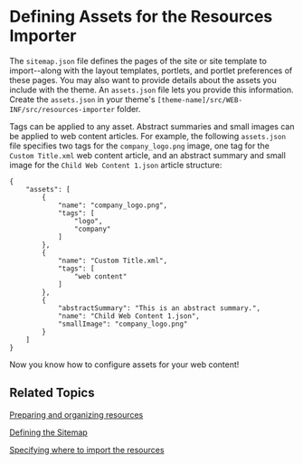 # Defining Assets for the Resources Importer [](id=defining-assets-for-the-resources-importer)

The `sitemap.json` file defines the pages of the site or site template to 
import--along with the layout templates, portlets, and portlet preferences of 
these pages. You may also want to provide details about the assets you include 
with the theme. An `assets.json` file lets you provide this information. Create 
the `assets.json` in your theme's 
`[theme-name]/src/WEB-INF/src/resources-importer` folder. 

Tags can be applied to any asset. Abstract summaries and small images can be 
applied to web content articles. For example, the following `assets.json` file 
specifies two tags for the `company_logo.png` image, one tag for the 
`Custom Title.xml` web content article, and an abstract summary and small image 
for the `Child Web Content 1.json` article structure:

    {
        "assets": [
            {
                "name": "company_logo.png",
                "tags": [
                    "logo",
                    "company"
                ]
            },
            {
                "name": "Custom Title.xml",
                "tags": [
                    "web content"
                ]
            },
            {
                "abstractSummary": "This is an abstract summary.",
                "name": "Child Web Content 1.json",
                "smallImage": "company_logo.png"
            }
        ]
    }

Now you know how to configure assets for your web content!

## Related Topics [](id=related-topics)

[Preparing and organizing resources](/develop/tutorials/-/knowledge_base/7-1/preparing-resources-for-the-importer)

[Defining the Sitemap](/develop/tutorials/-/knowledge_base/7-1/defining-the-sitemap)

[Specifying where to import the resources](/develop/tutorials/-/knowledge_base/7-1/specifying-where-to-import-resources) 
